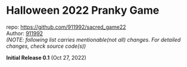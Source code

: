 # Halloween 2022 Pranky Game

repo: https://github.com/911992/sacred_game22  
Author: [911992](https://github.com/911992)  
*(NOTE: following list carries mentionable(not all) changes. For detailed changes, check source code(s))*  

**Initial Release 0.1** (Oct 27, 2022)